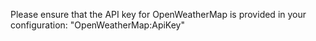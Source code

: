 Please ensure that the API key for OpenWeatherMap is provided in your configuration: "OpenWeatherMap:ApiKey"